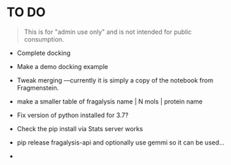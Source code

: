 # TO DO

> This is for "admin use only" and is not intended for public consumption.

* Complete docking
* Make a demo docking example
* Tweak merging —currently it is simply a copy of the notebook from Fragmenstein.

* make a smaller table of fragalysis name | N mols | protein name
* Fix version of python installed for 3.7?
* Check the pip install via Stats server works
* pip release fragalysis-api and optionally use gemmi so it can be used...
* 